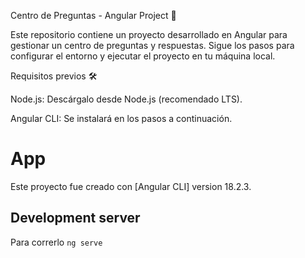 Centro de Preguntas - Angular Project 🚀

Este repositorio contiene un proyecto desarrollado en Angular para gestionar un centro de preguntas y respuestas. Sigue los pasos para configurar el entorno y ejecutar el proyecto en tu máquina local.

Requisitos previos 🛠️

Node.js: Descárgalo desde Node.js (recomendado LTS).

Angular CLI: Se instalará en los pasos a continuación.

# App

Este proyecto fue creado con [Angular CLI] version 18.2.3.

## Development server

Para correrlo `ng serve`



